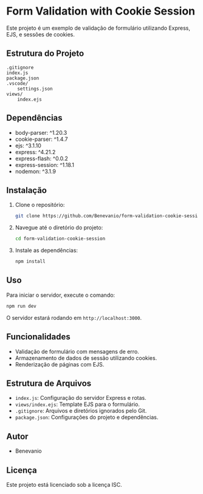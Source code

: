 # Form Validation with Cookie Session

Este projeto é um exemplo de validação de formulário utilizando Express, EJS, e sessões de cookies.

## Estrutura do Projeto

```
.gitignore
index.js
package.json
.vscode/
    settings.json
views/
    index.ejs
```

## Dependências

- body-parser: ^1.20.3
- cookie-parser: ^1.4.7
- ejs: ^3.1.10
- express: ^4.21.2
- express-flash: ^0.0.2
- express-session: ^1.18.1
- nodemon: ^3.1.9

## Instalação

1. Clone o repositório:
    ```sh
    git clone https://github.com/Benevanio/form-validation-cookie-session.git
    ```
2. Navegue até o diretório do projeto:
    ```sh
    cd form-validation-cookie-session
    ```
3. Instale as dependências:
    ```sh
    npm install
    ```

## Uso

Para iniciar o servidor, execute o comando:
```sh
npm run dev
```

O servidor estará rodando em `http://localhost:3000`.

## Funcionalidades

- Validação de formulário com mensagens de erro.
- Armazenamento de dados de sessão utilizando cookies.
- Renderização de páginas com EJS.

## Estrutura de Arquivos

- `index.js`: Configuração do servidor Express e rotas.
- `views/index.ejs`: Template EJS para o formulário.
- `.gitignore`: Arquivos e diretórios ignorados pelo Git.
- `package.json`: Configurações do projeto e dependências.

## Autor

- Benevanio

## Licença

Este projeto está licenciado sob a licença ISC.